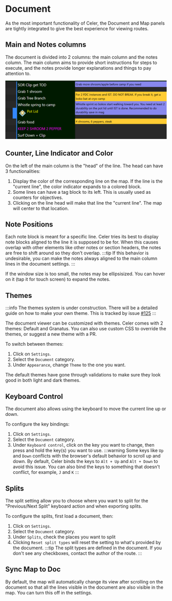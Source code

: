 # Document
As the most important functionality of Celer, the Document and Map panels are tightly integrated to give the best experience for viewing routes.

## Main and Notes columns
The document is divided into 2 columns: the main column and the notes column.
The main column aims to provide short instructions for steps to execute, and the notes
provide longer explanations and things to pay attention to.

![Image for the main and notes columns](./img/doc-view.png)

## Counter, Line Indicator and Color
On the left of the main column is the "head" of the line. The head can have 3 functionalities:

1. Display the color of the corresponding line on the map. If the line is the "current line", the color indicator expands to a colored block.
2. Some lines can have a tag block to its left. This is usually used as counters for objectives.
3. Clicking on the line head will make that line the "current line". The map will center to that location.

## Note Positions
Each note block is meant for a specific line. Celer tries its best to display note blocks
aligned to the line it is supposed to be for. When this causes overlap with other elements like
other notes or section headers, the notes are free to shift around so they don't overlap.
:::tip
If this behavior is undesirable, you can make the notes always aligned to the main column lines
in the document settings.
:::

If the window size is too small, the notes may be ellipsisized. You can hover on it (tap it for touch screen) to expand the notes.

## Themes
:::info
The themes system is under construction. There will be a detailed guide on how to make your own theme.
This is tracked by issue [#125](https://github.com/Pistonite/celer/issues/125)
:::

The document viewer can be customized with themes. Celer comes with 2 themes: Default and Granatus.
You can also use custom CSS to override the themes, or suggest a new theme with a PR.

To switch between themes:
1. Click on <FluentIcon name="Settings20Regular" /> `Settings`.
2. Select the <FluentIcon name="Document20Regular" /> `Document` category.
3. Under `Appearance`, change `Theme` to the one you want.

The default themes have gone through validations to make sure they look good in both light and dark themes.

## Keyboard Control
The document also allows using the keyboard to move the current line up or down.

To configure the key bindings:
1. Click on <FluentIcon name="Settings20Regular" /> `Settings`.
2. Select the <FluentIcon name="Document20Regular" /> `Document` category.
3. Under `Keyboard control`, click on the key you want to change, then press and hold the key(s) you want to use.
:::warning
Some keys like `Up` and `Down` conflicts with the browser's default behavior to scroll up and down. By default, Celer binds the keys to
`Alt + Up` and `Alt + Down` to avoid this issue. You can also bind the keys to something that doesn't conflict, for example, `J` and `K`
:::

## Splits
The split setting allow you to choose where you want to split for the "Previous/Next Split" keyboard action
and when exporting splits.

To configure the splits, first load a document, then:
1. Click on <FluentIcon name="Settings20Regular" /> `Settings`.
2. Select the <FluentIcon name="Document20Regular" /> `Document` category.
3. Under `Splits`, check the places you want to split
4. Clicking `Reset split types` will reset the setting to what's provided by the document.
:::tip
The split types are defined in the document. If you don't see any checkboxes, contact the author of the route.
:::

## Sync Map to Doc
By default, the map will automatically change its view after scrolling on the document so that all the lines visible in the document are also
visible in the map. You can turn this off in the settings.
